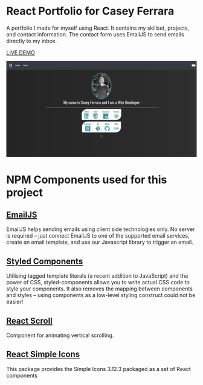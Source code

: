 # React Portfolio for Casey Ferrara

A portfolio I made for myself using React. It contains my skillset, projects, and contact information. The contact form uses EmailJS to send emails directly to my inbox. 

[LIVE DEMO](https://caseyferrara.github.io/react-portfolio/)

![newsfeed](https://github.com/caseyferrara/react-portfolio/blob/master/src/images/portfolio.jpg)

# NPM Components used for this project

## [EmailJS](https://www.emailjs.com/)

EmailJS helps sending emails using client side technologies only. No server is required – just connect EmailJS to one of the supported email services, create an email template, and use our Javascript library to trigger an email.

## [Styled Components](https://styled-components.com/)

Utilising tagged template literals (a recent addition to JavaScript) and the power of CSS, styled-components allows you to write actual CSS code to style your components. It also removes the mapping between components and styles – using components as a low-level styling construct could not be easier!

## [React Scroll](https://www.npmjs.com/package/react-scroll)

Component for animating vertical scrolling.

## [React Simple Icons](https://www.npmjs.com/package/@icons-pack/react-simple-icons)

This package provides the Simple Icons 3.12.3 packaged as a set of React components
